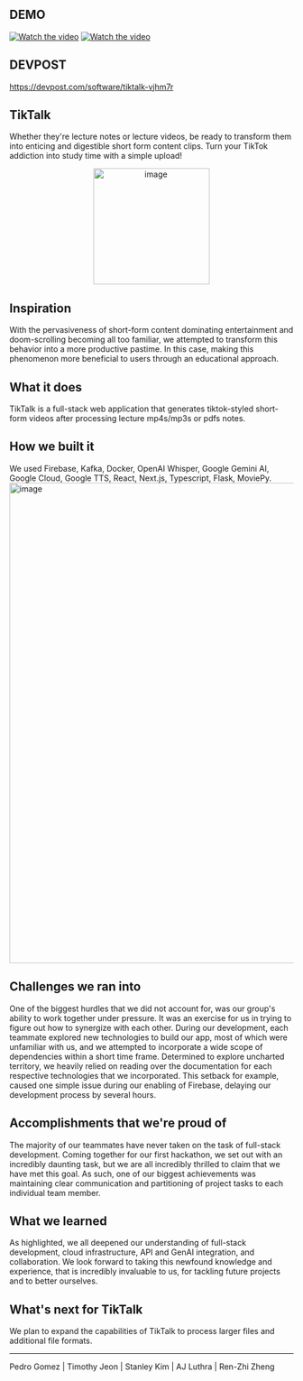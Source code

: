 ## DEMO
[![Watch the video](https://img.youtube.com/vi/dBnWLA51F78/maxresdefault.jpg)](https://youtu.be/dBnWLA51F78)
[![Watch the video](https://img.youtube.com/vi/fv7-nhWqslg/maxresdefault.jpg)](https://youtu.be/fv7-nhWqslg)

## DEVPOST
https://devpost.com/software/tiktalk-vjhm7r

## TikTalk
Whether they're lecture notes or lecture videos, be ready to transform them into enticing and digestible short form content clips. Turn your TikTok addiction into study time with a simple upload!

<p align="center">
  <img width="206" height="206" alt="image" src="https://github.com/user-attachments/assets/18d48adc-e589-4c33-a01e-ce5ea862fa1b" />
</p>


## Inspiration
With the pervasiveness of short-form content dominating entertainment and doom-scrolling becoming all too familiar, we attempted to transform this behavior into a more productive pastime. In this case, making this phenomenon more beneficial to users through an educational approach.

## What it does
TikTalk is a full-stack web application that generates tiktok-styled short-form videos after processing lecture mp4s/mp3s or pdfs notes. 

## How we built it
We used Firebase, Kafka, Docker, OpenAI Whisper, Google Gemini AI, Google Cloud, Google TTS, React, Next.js, Typescript, Flask, MoviePy.
<img width="1436" height="852" alt="image" src="https://github.com/user-attachments/assets/ef2ae342-3432-45ef-977b-e112ea2eaa9d" />

## Challenges we ran into
One of the biggest hurdles that we did not account for, was our group's ability to work together under pressure. It was an exercise for us in trying to figure out how to synergize with each other. 
During our development, each teammate explored new technologies to build our app, most of which were unfamiliar with us, and we attempted to incorporate a wide scope of dependencies within a short time frame. 
Determined to explore uncharted territory, we heavily relied on reading over the documentation for each respective technologies that we incorporated.
This setback for example, caused one simple issue during our enabling of Firebase, delaying our development process by several hours.

## Accomplishments that we're proud of
The majority of our teammates have never taken on the task of full-stack development. Coming together for our first hackathon, we set out with an incredibly daunting task, but we are all incredibly thrilled to claim that we have met this goal.
As such, one of our biggest achievements was maintaining clear communication and partitioning of project tasks to each individual team member.

## What we learned
As highlighted, we all deepened our understanding of full-stack development, cloud infrastructure, API and GenAI integration, and collaboration. We look forward to taking this newfound knowledge and experience, that is incredibly invaluable to us, for tackling future projects and to better ourselves.

## What's next for TikTalk
We plan to expand the capabilities of TikTalk to process larger files and additional file formats.



---
Pedro Gomez | Timothy Jeon | Stanley Kim | AJ Luthra | Ren-Zhi Zheng
